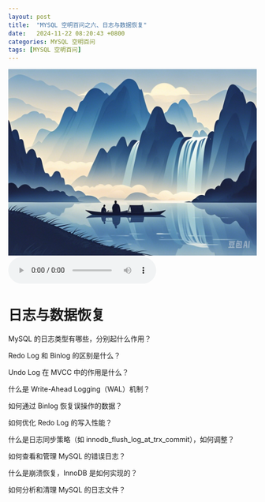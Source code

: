 ```yaml
---
layout: post
title:  "MYSQL 空明百问之六、日志与数据恢复"
date:   2024-11-22 08:20:43 +0800
categories: MYSQL 空明百问
tags: [MYSQL 空明百问]
---
```

![描述图片](/asset/img/1.png)
<audio controls autoplay>
  <source src="/asset/mp3/a2.mp3" type="audio/mpeg">
</audio>


# 日志与数据恢复

MySQL 的日志类型有哪些，分别起什么作用？

Redo Log 和 Binlog 的区别是什么？

Undo Log 在 MVCC 中的作用是什么？

什么是 Write-Ahead Logging（WAL）机制？

如何通过 Binlog 恢复误操作的数据？

如何优化 Redo Log 的写入性能？

什么是日志同步策略（如 innodb_flush_log_at_trx_commit），如何调整？

如何查看和管理 MySQL 的错误日志？

什么是崩溃恢复，InnoDB 是如何实现的？

如何分析和清理 MySQL 的日志文件？

